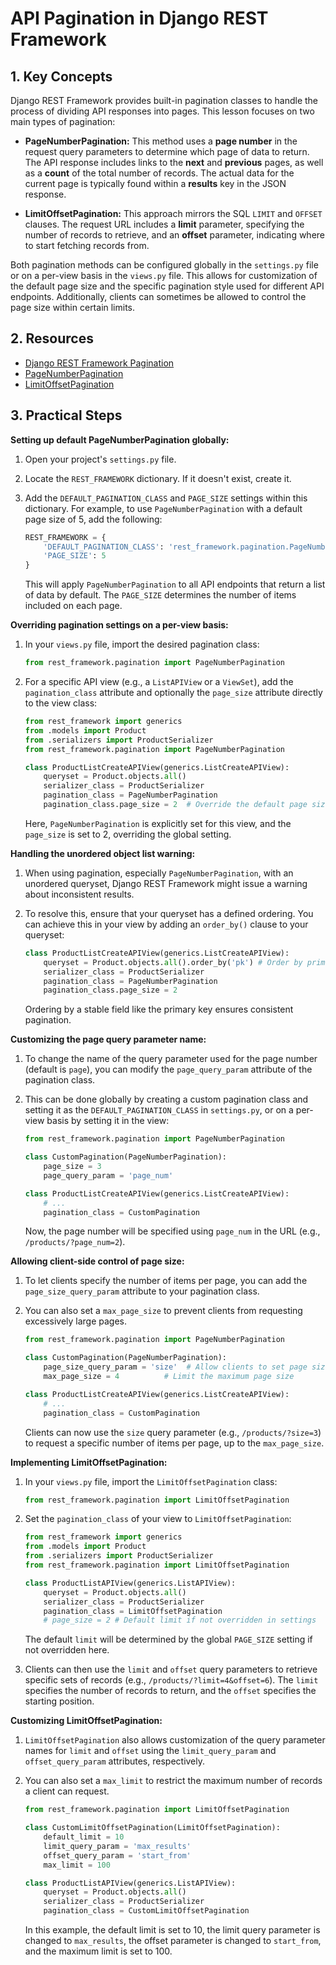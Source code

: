 # API Pagination in Django REST Framework

## 1. Key Concepts

Django REST Framework provides built-in pagination classes to handle the process of dividing API responses into pages. This lesson focuses on two main types of pagination:

- **PageNumberPagination:** This method uses a **page number** in the request query parameters to determine which page of data to return. The API response includes links to the **next** and **previous** pages, as well as a **count** of the total number of records. The actual data for the current page is typically found within a **results** key in the JSON response.

- **LimitOffsetPagination:** This approach mirrors the SQL `LIMIT` and `OFFSET` clauses. The request URL includes a **limit** parameter, specifying the number of records to retrieve, and an **offset** parameter, indicating where to start fetching records from.

Both pagination methods can be configured globally in the `settings.py` file or on a per-view basis in the `views.py` file. This allows for customization of the default page size and the specific pagination style used for different API endpoints. Additionally, clients can sometimes be allowed to control the page size within certain limits.

## 2. Resources

- [Django REST Framework Pagination](https://www.django-rest-framework.org/api-guide/pagination/)
- [PageNumberPagination](https://www.django-rest-framework.org/api-guide/pagination/#pagenumberpagination)
- [LimitOffsetPagination](https://www.django-rest-framework.org/api-guide/pagination/#limitoffsetpagination)

## 3. Practical Steps

**Setting up default PageNumberPagination globally:**

1.  Open your project's `settings.py` file.
2.  Locate the `REST_FRAMEWORK` dictionary. If it doesn't exist, create it.
3.  Add the `DEFAULT_PAGINATION_CLASS` and `PAGE_SIZE` settings within this dictionary. For example, to use `PageNumberPagination` with a default page size of 5, add the following:

    ```python
    REST_FRAMEWORK = {
        'DEFAULT_PAGINATION_CLASS': 'rest_framework.pagination.PageNumberPagination',
        'PAGE_SIZE': 5
    }
    ```

    This will apply `PageNumberPagination` to all API endpoints that return a list of data by default. The `PAGE_SIZE` determines the number of items included on each page.

**Overriding pagination settings on a per-view basis:**

1.  In your `views.py` file, import the desired pagination class:

    ```python
    from rest_framework.pagination import PageNumberPagination
    ```

2.  For a specific API view (e.g., a `ListAPIView` or a `ViewSet`), add the `pagination_class` attribute and optionally the `page_size` attribute directly to the view class:

    ```python
    from rest_framework import generics
    from .models import Product
    from .serializers import ProductSerializer
    from rest_framework.pagination import PageNumberPagination

    class ProductListCreateAPIView(generics.ListCreateAPIView):
        queryset = Product.objects.all()
        serializer_class = ProductSerializer
        pagination_class = PageNumberPagination
        pagination_class.page_size = 2  # Override the default page size for this view
    ```

    Here, `PageNumberPagination` is explicitly set for this view, and the `page_size` is set to 2, overriding the global setting.

**Handling the unordered object list warning:**

1.  When using pagination, especially `PageNumberPagination`, with an unordered queryset, Django REST Framework might issue a warning about inconsistent results.
2.  To resolve this, ensure that your queryset has a defined ordering. You can achieve this in your view by adding an `order_by()` clause to your queryset:

    ```python
    class ProductListCreateAPIView(generics.ListCreateAPIView):
        queryset = Product.objects.all().order_by('pk') # Order by primary key
        serializer_class = ProductSerializer
        pagination_class = PageNumberPagination
        pagination_class.page_size = 2
    ```

    Ordering by a stable field like the primary key ensures consistent pagination.

**Customizing the page query parameter name:**

1.  To change the name of the query parameter used for the page number (default is `page`), you can modify the `page_query_param` attribute of the pagination class.
2.  This can be done globally by creating a custom pagination class and setting it as the `DEFAULT_PAGINATION_CLASS` in `settings.py`, or on a per-view basis by setting it in the view:

    ```python
    from rest_framework.pagination import PageNumberPagination

    class CustomPagination(PageNumberPagination):
        page_size = 3
        page_query_param = 'page_num'

    class ProductListCreateAPIView(generics.ListCreateAPIView):
        # ...
        pagination_class = CustomPagination
    ```

    Now, the page number will be specified using `page_num` in the URL (e.g., `/products/?page_num=2`).

**Allowing client-side control of page size:**

1.  To let clients specify the number of items per page, you can add the `page_size_query_param` attribute to your pagination class.
2.  You can also set a `max_page_size` to prevent clients from requesting excessively large pages.

    ```python
    from rest_framework.pagination import PageNumberPagination

    class CustomPagination(PageNumberPagination):
        page_size_query_param = 'size'  # Allow clients to set page size with 'size' parameter
        max_page_size = 4          # Limit the maximum page size

    class ProductListCreateAPIView(generics.ListCreateAPIView):
        # ...
        pagination_class = CustomPagination
    ```

    Clients can now use the `size` query parameter (e.g., `/products/?size=3`) to request a specific number of items per page, up to the `max_page_size`.

**Implementing LimitOffsetPagination:**

1.  In your `views.py` file, import the `LimitOffsetPagination` class:

    ```python
    from rest_framework.pagination import LimitOffsetPagination
    ```

2.  Set the `pagination_class` of your view to `LimitOffsetPagination`:

    ```python
    from rest_framework import generics
    from .models import Product
    from .serializers import ProductSerializer
    from rest_framework.pagination import LimitOffsetPagination

    class ProductListAPIView(generics.ListAPIView):
        queryset = Product.objects.all()
        serializer_class = ProductSerializer
        pagination_class = LimitOffsetPagination
        # page_size = 2 # Default limit if not overridden in settings
    ```

    The default `limit` will be determined by the global `PAGE_SIZE` setting if not overridden here.

3.  Clients can then use the `limit` and `offset` query parameters to retrieve specific sets of records (e.g., `/products/?limit=4&offset=6`). The `limit` specifies the number of records to return, and the `offset` specifies the starting position.

**Customizing LimitOffsetPagination:**

1.  `LimitOffsetPagination` also allows customization of the query parameter names for `limit` and `offset` using the `limit_query_param` and `offset_query_param` attributes, respectively.
2.  You can also set a `max_limit` to restrict the maximum number of records a client can request.

    ```python
    from rest_framework.pagination import LimitOffsetPagination

    class CustomLimitOffsetPagination(LimitOffsetPagination):
        default_limit = 10
        limit_query_param = 'max_results'
        offset_query_param = 'start_from'
        max_limit = 100

    class ProductListAPIView(generics.ListAPIView):
        queryset = Product.objects.all()
        serializer_class = ProductSerializer
        pagination_class = CustomLimitOffsetPagination
    ```

    In this example, the default limit is set to 10, the limit query parameter is changed to `max_results`, the offset parameter is changed to `start_from`, and the maximum limit is set to 100.
